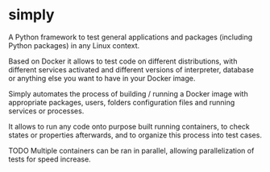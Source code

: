 # simply

A Python framework to test general applications and packages (including Python packages) in any Linux context.

Based on Docker it allows to test code on different distributions, with different services activated and
different versions of interpreter, database or anything else you want to have in your Docker image.

Simply automates the process of building / running a Docker image with appropriate packages, users,
folders configuration files and running services or processes.

It allows to run any code onto purpose built running containers, to check states or properties
 afterwards, and to organize this process into test cases.

TODO
Multiple containers can be ran in parallel, allowing parallelization of tests for speed increase.
